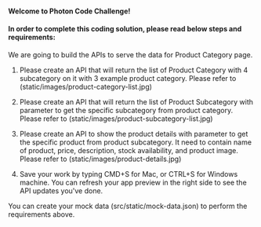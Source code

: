 #### Welcome to Photon Code Challenge!

#### In order to complete this coding solution, please read below steps and requirements:

We are going to build the APIs to serve the data for Product Category page.

1. Please create an API that will return the list of Product Category with 4 subcategory on it with 3 example product category. Please refer to (static/images/product-category-list.jpg)

2. Please create an API that will return the list of Product Subcategory with parameter to get the specific subcategory from product category. Please refer to (static/images/product-subcategory-list.jpg)

3. Please create an API to show the product details with parameter to get the specific product from product subcategory. It need to contain name of product, price, description, stock availability, and product image. Please refer to (static/images/product-details.jpg)

4. Save your work by typing CMD+S for Mac, or CTRL+S for Windows machine. You can refresh your app preview in the right side to see the API updates you've done.

You can create your mock data (src/static/mock-data.json) to perform the requirements above.